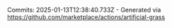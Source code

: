 Commits: 2025-01-13T12:38:40.733Z - Generated via https://github.com/marketplace/actions/artificial-grass
<br>
